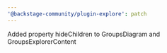 ```yaml
---
'@backstage-community/plugin-explore': patch
---
```


Added property hideChildren to GroupsDiagram and GroupsExplorerContent
